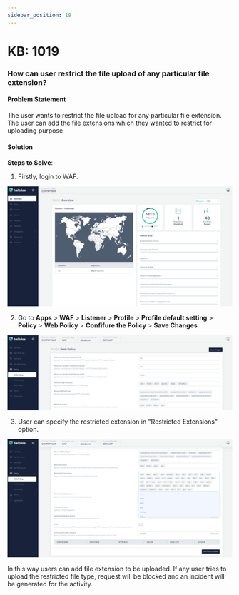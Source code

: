 ```yaml
---
sidebar_position: 19
---
```


# KB: 1019

### **How can user restrict the file upload of any particular file extension?**

#### **Problem Statement**

The user wants to restrict the file upload for any particular file extension. The user can add the file extensions which they wanted to restrict for uploading purpose

#### **Solution**

**Steps to Solve**:-

1. Firstly, login to WAF.

![kb-1019](/img/waf/kb/v2/overview_kb_1019_1.png)

2. Go to **Apps** > **WAF** > **Listener** > **Profile** > **Profile default setting** > **Policy** > **Web Policy** > **Confifure the Policy** > **Save Changes**

![kb-1019](/img/waf/kb/v2/web_kb_1019_2.png)

3. User can specify the restricted extension in "Restricted Extensions" option.

![kb-1019](/img/waf/kb/v2/web_kb_1019_3.png)

In this way users can add file extension to be uploaded. If any user tries to upload the restricted file type, request will be blocked and an incident will be generated for the activity.


